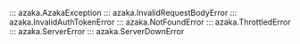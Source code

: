 ::: azaka.AzakaException
::: azaka.InvalidRequestBodyError
::: azaka.InvalidAuthTokenError
::: azaka.NotFoundError
::: azaka.ThrottledError
::: azaka.ServerError
::: azaka.ServerDownError
